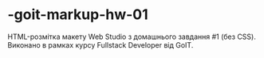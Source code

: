 # -goit-markup-hw-01
HTML-розмітка макету Web Studio з домашнього завдання #1 (без CSS). Виконано в рамках курсу Fullstack Developer від GoIT.
